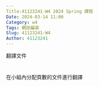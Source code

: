 ```yaml
---
Title:41123241-W4 2024 Spring 課程
Date: 2024-03-14 11:00
Category: w4
Tags: 網誌編寫
Slug: 41123241-W4
Author: 41123241
---
```


翻譯文件

<!-- PELICAN_END_SUMMARY -->

# 
在小組內分配頁數的文件進行翻譯


